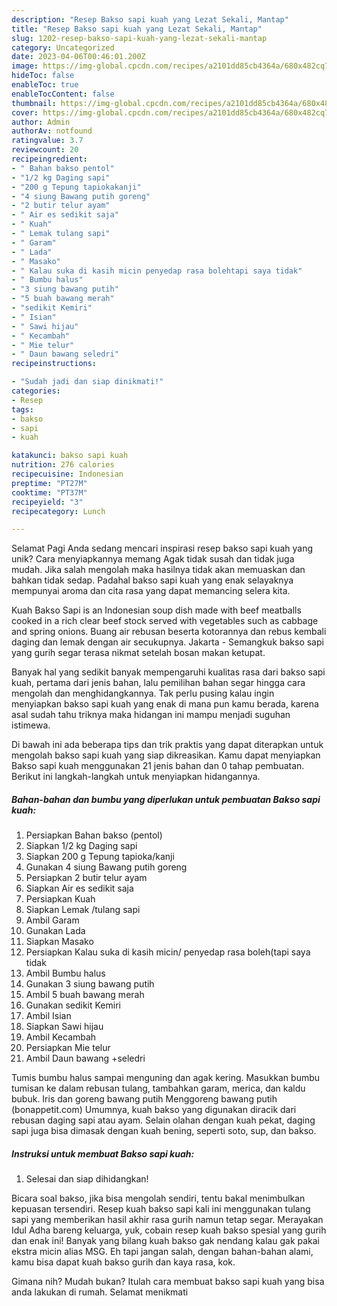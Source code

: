 ```yaml
---
description: "Resep Bakso sapi kuah yang Lezat Sekali, Mantap"
title: "Resep Bakso sapi kuah yang Lezat Sekali, Mantap"
slug: 1202-resep-bakso-sapi-kuah-yang-lezat-sekali-mantap
category: Uncategorized
date: 2023-04-06T00:46:01.200Z
image: https://img-global.cpcdn.com/recipes/a2101dd85cb4364a/680x482cq70/bakso-sapi-kuah-foto-resep-utama.jpg
hideToc: false
enableToc: true
enableTocContent: false
thumbnail: https://img-global.cpcdn.com/recipes/a2101dd85cb4364a/680x482cq70/bakso-sapi-kuah-foto-resep-utama.jpg
cover: https://img-global.cpcdn.com/recipes/a2101dd85cb4364a/680x482cq70/bakso-sapi-kuah-foto-resep-utama.jpg
author: Admin
authorAv: notfound
ratingvalue: 3.7
reviewcount: 20
recipeingredient:
- " Bahan bakso pentol"
- "1/2 kg Daging sapi"
- "200 g Tepung tapiokakanji"
- "4 siung Bawang putih goreng"
- "2 butir telur ayam"
- " Air es sedikit saja"
- " Kuah"
- " Lemak tulang sapi"
- " Garam"
- " Lada"
- " Masako"
- " Kalau suka di kasih micin penyedap rasa bolehtapi saya tidak"
- " Bumbu halus"
- "3 siung bawang putih"
- "5 buah bawang merah"
- "sedikit Kemiri"
- " Isian"
- " Sawi hijau"
- " Kecambah"
- " Mie telur"
- " Daun bawang seledri"
recipeinstructions:

- "Sudah jadi dan siap dinikmati!"
categories:
- Resep
tags:
- bakso
- sapi
- kuah

katakunci: bakso sapi kuah 
nutrition: 276 calories
recipecuisine: Indonesian
preptime: "PT27M"
cooktime: "PT37M"
recipeyield: "3"
recipecategory: Lunch

---
```



Selamat Pagi Anda sedang mencari inspirasi resep bakso sapi kuah yang unik? Cara menyiapkannya memang Agak tidak susah dan tidak juga mudah. Jika salah mengolah maka hasilnya tidak akan memuaskan dan bahkan tidak sedap. Padahal bakso sapi kuah yang enak selayaknya mempunyai aroma dan cita rasa yang dapat memancing selera kita.


Kuah Bakso Sapi is an Indonesian soup dish made with beef meatballs cooked in a rich clear beef stock served with vegetables such as cabbage and spring onions. Buang air rebusan beserta kotorannya dan rebus kembali daging dan lemak dengan air secukupnya. Jakarta - Semangkuk bakso sapi yang gurih segar terasa nikmat setelah bosan makan ketupat.

Banyak hal yang sedikit banyak mempengaruhi kualitas rasa dari bakso sapi kuah, pertama dari jenis bahan, lalu pemilihan bahan segar hingga cara mengolah dan menghidangkannya. Tak perlu pusing kalau ingin menyiapkan bakso sapi kuah yang enak di mana pun kamu berada, karena asal sudah tahu triknya maka hidangan ini mampu menjadi suguhan istimewa.


Di bawah ini ada beberapa tips dan trik praktis yang dapat diterapkan untuk mengolah bakso sapi kuah yang siap dikreasikan. Kamu dapat menyiapkan Bakso sapi kuah menggunakan 21 jenis bahan dan 0 tahap pembuatan. Berikut ini langkah-langkah untuk menyiapkan hidangannya.

<!--inarticleads1-->

##### Bahan-bahan dan bumbu yang diperlukan untuk pembuatan Bakso sapi kuah:

1. Persiapkan  Bahan bakso (pentol)
1. Siapkan 1/2 kg Daging sapi
1. Siapkan 200 g Tepung tapioka/kanji
1. Gunakan 4 siung Bawang putih goreng
1. Persiapkan 2 butir telur ayam
1. Siapkan  Air es sedikit saja
1. Persiapkan  Kuah
1. Siapkan  Lemak /tulang sapi
1. Ambil  Garam
1. Gunakan  Lada
1. Siapkan  Masako
1. Persiapkan  Kalau suka di kasih micin/ penyedap rasa boleh(tapi saya tidak
1. Ambil  Bumbu halus
1. Gunakan 3 siung bawang putih
1. Ambil 5 buah bawang merah
1. Gunakan sedikit Kemiri
1. Ambil  Isian
1. Siapkan  Sawi hijau
1. Ambil  Kecambah
1. Persiapkan  Mie telur
1. Ambil  Daun bawang +seledri


Tumis bumbu halus sampai menguning dan agak kering. Masukkan bumbu tumisan ke dalam rebusan tulang, tambahkan garam, merica, dan kaldu bubuk. Iris dan goreng bawang putih Menggoreng bawang putih (bonappetit.com) Umumnya, kuah bakso yang digunakan diracik dari rebusan daging sapi atau ayam. Selain olahan dengan kuah pekat, daging sapi juga bisa dimasak dengan kuah bening, seperti soto, sup, dan bakso. 

<!--inarticleads2-->

##### Instruksi untuk membuat Bakso sapi kuah:


1. Selesai dan siap dihidangkan!

Bicara soal bakso, jika bisa mengolah sendiri, tentu bakal menimbulkan kepuasan tersendiri. Resep kuah bakso sapi kali ini menggunakan tulang sapi yang memberikan hasil akhir rasa gurih namun tetap segar. Merayakan Idul Adha bareng keluarga, yuk, cobain resep kuah bakso spesial yang gurih dan enak ini! Banyak yang bilang kuah bakso gak nendang kalau gak pakai ekstra micin alias MSG. Eh tapi jangan salah, dengan bahan-bahan alami, kamu bisa dapat kuah bakso gurih dan kaya rasa, kok. 

Gimana nih? Mudah bukan? Itulah cara membuat bakso sapi kuah yang bisa anda lakukan di rumah. Selamat menikmati
